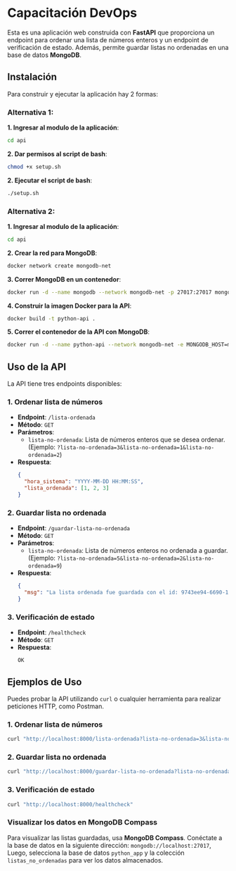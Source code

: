 # Capacitación DevOps

Esta es una aplicación web construida con **FastAPI** que proporciona un endpoint para ordenar una lista de números enteros y un endpoint de verificación de estado. Además, permite guardar listas no ordenadas en una base de datos **MongoDB**.

## Instalación

Para construir y ejecutar la aplicación hay 2 formas:

### Alternativa 1:

**1. Ingresar al modulo de la aplicación**:
```bash
cd api
```

**2. Dar permisos al script de bash**:
```bash
chmod +x setup.sh
```

**2. Ejecutar el script de bash**:
```bash
./setup.sh
```

### Alternativa 2:

**1. Ingresar al modulo de la aplicación**:
```bash
cd api
```


**2. Crear la red para MongoDB**:

```bash
docker network create mongodb-net
```

**3. Correr MongoDB en un contenedor**:

```bash
docker run -d --name mongodb --network mongodb-net -p 27017:27017 mongo:latest
```

**4. Construir la imagen Docker para la API**:

```bash
docker build -t python-api .
```

**5. Correr el contenedor de la API con MongoDB**:

```bash
docker run -d --name python-api --network mongodb-net -e MONGODB_HOST=mongodb -e MONGODB_PORT=27017 -p 8000:8000 python-api
```

## Uso de la API

La API tiene tres endpoints disponibles:

### 1. Ordenar lista de números
- **Endpoint**: `/lista-ordenada`
- **Método**: `GET`
- **Parámetros**:
  - `lista-no-ordenada`: Lista de números enteros que se desea ordenar.  
    (Ejemplo: `?lista-no-ordenada=3&lista-no-ordenada=1&lista-no-ordenada=2`)
- **Respuesta**:
  ```json
  {
    "hora_sistema": "YYYY-MM-DD HH:MM:SS",
    "lista_ordenada": [1, 2, 3]
  }
  ```


### 2. Guardar lista no ordenada
- **Endpoint**: `/guardar-lista-no-ordenada`
- **Método**: `GET`
- **Parámetros**:
  - `lista-no-ordenada`: Lista de números enteros no ordenada a guardar.  
    (Ejemplo: `?lista-no-ordenada=5&lista-no-ordenada=2&lista-no-ordenada=9`)
- **Respuesta**:
  ```json
  {
    "msg": "La lista ordenada fue guardada con el id: 9743ee94-6690-11ef-a4d5-089df4cb467e"
  }
  ```

### 3. Verificación de estado
- **Endpoint**: `/healthcheck`
- **Método**: `GET`
- **Respuesta**:
  ```text
  OK
  ```

## Ejemplos de Uso

Puedes probar la API utilizando `curl` o cualquier herramienta para realizar peticiones HTTP, como Postman.


### 1. Ordenar lista de números

```bash
curl "http://localhost:8000/lista-ordenada?lista-no-ordenada=3&lista-no-ordenada=1&lista-no-ordenada=2"
```

### 2. Guardar lista no ordenada

```bash
curl "http://localhost:8000/guardar-lista-no-ordenada?lista-no-ordenada=5&lista-no-ordenada=2&lista-no-ordenada=9"
```

### 3. Verificación de estado
```bash
curl "http://localhost:8000/healthcheck"
```

### Visualizar los datos en MongoDB Compass

Para visualizar las listas guardadas, usa **MongoDB Compass**. Conéctate a la base de datos en la siguiente dirección: `mongodb://localhost:27017`, Luego, selecciona la base de datos `python_app` y la colección `listas_no_ordenadas` para ver los datos almacenados.